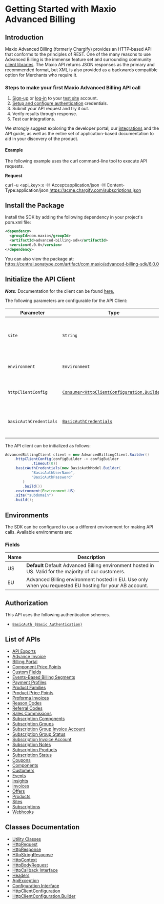 
# Getting Started with Maxio Advanced Billing

## Introduction

Maxio Advanced Billing (formerly Chargify) provides an HTTP-based API that conforms to the principles of REST.
One of the many reasons to use Advanced Billing is the immense feature set and surrounding community [client libraries](page:development-tools/client-libraries).
The Maxio API returns JSON responses as the primary and recommended format, but XML is also provided as a backwards compatible option for Merchants who require it.

### Steps to make your first Maxio Advanced Billing API call

1. [Sign-up](https://app.chargify.com/signup/maxio-billing-sandbox) or [log-in](https://app.chargify.com/login.html) to your [test site](https://maxio.zendesk.com/hc/en-us/articles/24250712113165-Testing-Overview) account.
2. [Setup and configure authentication](https://maxio.zendesk.com/hc/en-us/articles/24294819360525-API-Keys) credentials.
3. Submit your API request and try it out.
4. Verify results through response.
5. Test our integrations.

We strongly suggest exploring the developer portal, our [integrations](https://www.maxio.com/integrations) and the API guide, as well as the entire set of application-based documentation to aid in your discovery of the product.

#### Example

The following example uses the curl command-line tool to execute API requests.

**Request**

curl -u <api_key>:x -H Accept:application/json -H Content-Type:application/json https://acme.chargify.com/subscriptions.json

## Install the Package

Install the SDK by adding the following dependency in your project's pom.xml file:

```xml
<dependency>
  <groupId>com.maxio</groupId>
  <artifactId>advanced-billing-sdk</artifactId>
  <version>6.0.0</version>
</dependency>
```

You can also view the package at:
https://central.sonatype.com/artifact/com.maxio/advanced-billing-sdk/6.0.0

## Initialize the API Client

**_Note:_** Documentation for the client can be found [here.](https://www.github.com/maxio-com/ab-java-sdk/tree/6.0.0/doc/client.md)

The following parameters are configurable for the API Client:

| Parameter | Type | Description |
|  --- | --- | --- |
| `site` | `String` | The subdomain for your Advanced Billing site.<br>*Default*: `"subdomain"` |
| `environment` | `Environment` | The API environment. <br> **Default: `Environment.US`** |
| `httpClientConfig` | [`Consumer<HttpClientConfiguration.Builder>`](https://www.github.com/maxio-com/ab-java-sdk/tree/6.0.0/doc/http-client-configuration-builder.md) | Set up Http Client Configuration instance. |
| `basicAuthCredentials` | [`BasicAuthCredentials`](https://www.github.com/maxio-com/ab-java-sdk/tree/6.0.0/doc/auth/basic-authentication.md) | The Credentials Setter for Basic Authentication |

The API client can be initialized as follows:

```java
AdvancedBillingClient client = new AdvancedBillingClient.Builder()
    .httpClientConfig(configBuilder -> configBuilder
            .timeout(0))
    .basicAuthCredentials(new BasicAuthModel.Builder(
            "BasicAuthUserName",
            "BasicAuthPassword"
        )
        .build())
    .environment(Environment.US)
    .site("subdomain")
    .build();
```

## Environments

The SDK can be configured to use a different environment for making API calls. Available environments are:

### Fields

| Name | Description |
|  --- | --- |
| US | **Default** Default Advanced Billing environment hosted in US. Valid for the majority of our customers. |
| EU | Advanced Billing environment hosted in EU. Use only when you requested EU hosting for your AB account. |

## Authorization

This API uses the following authentication schemes.

* [`BasicAuth (Basic Authentication)`](https://www.github.com/maxio-com/ab-java-sdk/tree/6.0.0/doc/auth/basic-authentication.md)

## List of APIs

* [API Exports](https://www.github.com/maxio-com/ab-java-sdk/tree/6.0.0/doc/controllers/api-exports.md)
* [Advance Invoice](https://www.github.com/maxio-com/ab-java-sdk/tree/6.0.0/doc/controllers/advance-invoice.md)
* [Billing Portal](https://www.github.com/maxio-com/ab-java-sdk/tree/6.0.0/doc/controllers/billing-portal.md)
* [Component Price Points](https://www.github.com/maxio-com/ab-java-sdk/tree/6.0.0/doc/controllers/component-price-points.md)
* [Custom Fields](https://www.github.com/maxio-com/ab-java-sdk/tree/6.0.0/doc/controllers/custom-fields.md)
* [Events-Based Billing Segments](https://www.github.com/maxio-com/ab-java-sdk/tree/6.0.0/doc/controllers/events-based-billing-segments.md)
* [Payment Profiles](https://www.github.com/maxio-com/ab-java-sdk/tree/6.0.0/doc/controllers/payment-profiles.md)
* [Product Families](https://www.github.com/maxio-com/ab-java-sdk/tree/6.0.0/doc/controllers/product-families.md)
* [Product Price Points](https://www.github.com/maxio-com/ab-java-sdk/tree/6.0.0/doc/controllers/product-price-points.md)
* [Proforma Invoices](https://www.github.com/maxio-com/ab-java-sdk/tree/6.0.0/doc/controllers/proforma-invoices.md)
* [Reason Codes](https://www.github.com/maxio-com/ab-java-sdk/tree/6.0.0/doc/controllers/reason-codes.md)
* [Referral Codes](https://www.github.com/maxio-com/ab-java-sdk/tree/6.0.0/doc/controllers/referral-codes.md)
* [Sales Commissions](https://www.github.com/maxio-com/ab-java-sdk/tree/6.0.0/doc/controllers/sales-commissions.md)
* [Subscription Components](https://www.github.com/maxio-com/ab-java-sdk/tree/6.0.0/doc/controllers/subscription-components.md)
* [Subscription Groups](https://www.github.com/maxio-com/ab-java-sdk/tree/6.0.0/doc/controllers/subscription-groups.md)
* [Subscription Group Invoice Account](https://www.github.com/maxio-com/ab-java-sdk/tree/6.0.0/doc/controllers/subscription-group-invoice-account.md)
* [Subscription Group Status](https://www.github.com/maxio-com/ab-java-sdk/tree/6.0.0/doc/controllers/subscription-group-status.md)
* [Subscription Invoice Account](https://www.github.com/maxio-com/ab-java-sdk/tree/6.0.0/doc/controllers/subscription-invoice-account.md)
* [Subscription Notes](https://www.github.com/maxio-com/ab-java-sdk/tree/6.0.0/doc/controllers/subscription-notes.md)
* [Subscription Products](https://www.github.com/maxio-com/ab-java-sdk/tree/6.0.0/doc/controllers/subscription-products.md)
* [Subscription Status](https://www.github.com/maxio-com/ab-java-sdk/tree/6.0.0/doc/controllers/subscription-status.md)
* [Coupons](https://www.github.com/maxio-com/ab-java-sdk/tree/6.0.0/doc/controllers/coupons.md)
* [Components](https://www.github.com/maxio-com/ab-java-sdk/tree/6.0.0/doc/controllers/components.md)
* [Customers](https://www.github.com/maxio-com/ab-java-sdk/tree/6.0.0/doc/controllers/customers.md)
* [Events](https://www.github.com/maxio-com/ab-java-sdk/tree/6.0.0/doc/controllers/events.md)
* [Insights](https://www.github.com/maxio-com/ab-java-sdk/tree/6.0.0/doc/controllers/insights.md)
* [Invoices](https://www.github.com/maxio-com/ab-java-sdk/tree/6.0.0/doc/controllers/invoices.md)
* [Offers](https://www.github.com/maxio-com/ab-java-sdk/tree/6.0.0/doc/controllers/offers.md)
* [Products](https://www.github.com/maxio-com/ab-java-sdk/tree/6.0.0/doc/controllers/products.md)
* [Sites](https://www.github.com/maxio-com/ab-java-sdk/tree/6.0.0/doc/controllers/sites.md)
* [Subscriptions](https://www.github.com/maxio-com/ab-java-sdk/tree/6.0.0/doc/controllers/subscriptions.md)
* [Webhooks](https://www.github.com/maxio-com/ab-java-sdk/tree/6.0.0/doc/controllers/webhooks.md)

## Classes Documentation

* [Utility Classes](https://www.github.com/maxio-com/ab-java-sdk/tree/6.0.0/doc/utility-classes.md)
* [HttpRequest](https://www.github.com/maxio-com/ab-java-sdk/tree/6.0.0/doc/http-request.md)
* [HttpResponse](https://www.github.com/maxio-com/ab-java-sdk/tree/6.0.0/doc/http-response.md)
* [HttpStringResponse](https://www.github.com/maxio-com/ab-java-sdk/tree/6.0.0/doc/http-string-response.md)
* [HttpContext](https://www.github.com/maxio-com/ab-java-sdk/tree/6.0.0/doc/http-context.md)
* [HttpBodyRequest](https://www.github.com/maxio-com/ab-java-sdk/tree/6.0.0/doc/http-body-request.md)
* [HttpCallback Interface](https://www.github.com/maxio-com/ab-java-sdk/tree/6.0.0/doc/http-callback-interface.md)
* [Headers](https://www.github.com/maxio-com/ab-java-sdk/tree/6.0.0/doc/headers.md)
* [ApiException](https://www.github.com/maxio-com/ab-java-sdk/tree/6.0.0/doc/api-exception.md)
* [Configuration Interface](https://www.github.com/maxio-com/ab-java-sdk/tree/6.0.0/doc/configuration-interface.md)
* [HttpClientConfiguration](https://www.github.com/maxio-com/ab-java-sdk/tree/6.0.0/doc/http-client-configuration.md)
* [HttpClientConfiguration.Builder](https://www.github.com/maxio-com/ab-java-sdk/tree/6.0.0/doc/http-client-configuration-builder.md)

